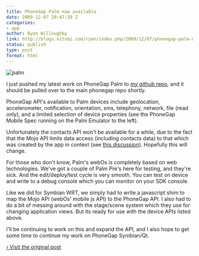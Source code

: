 ```yaml
---
title: PhoneGap Palm now available
date: 2009-12-07 20:47:39 Z
categories:
- app
author: Ryan Willoughby
link: http://blogs.nitobi.com/ryan/index.php/2009/12/07/phonegap-palm-now-availableg/
status: publish
type: post
format: html
---
```


![palm](http://blogs.nitobi.com/ryan/wp-content/uploads/2009/12/palm.png)

I just pushed my latest work on PhoneGap Palm to [my github repo](http://github.com/wildabeast/), and it should be pulled over to the main phonegap repo shortly.

PhoneGap API's available to Palm devices include geolocation, accelerometer, notification, orientation, sms, telephony, network, file (read only), and a limited selection of device properties (see the PhoneGap Mobile Spec running on the Palm Emulator to the left).

Unfortunately the contacts API won't be available for a while, due to the fact that the Mojo API limits data access (including contacts data) to that which was created by the app in context (see [this discussion](http://developer.palm.com/distribution/viewtopic.php?sid=61f5023a5bf3941c441586a1405f215d&lastaction=login&f=9&t=3323&p=12427&hilit=get+contacts)). Hopefully this will change.

For those who don't know, Palm's webOs is completely based on web technologies. We've got a couple of Palm Pre's here for testing, and they're sick. And the edit/deploy/test cycle is very smooth. You can test on device and write to a debug console which you can monitor on your SDK console.

Like we did for Symbian WRT, we simply had to write a javascript shim to map the Mojo API (webOs' mobile js API) to the PhoneGap API. I also had to do a bit of messing around with the stage/scene system which they use for changing application views. But its ready for use with the device APIs listed above.

I'll be continuing to work on this and expand the API, and I also hope to get some time to continue my work on PhoneGap Symbian/Qt.

[› Visit the original post](http://blogs.nitobi.com/ryan/index.php/2009/12/07/phonegap-palm-now-availableg/)
